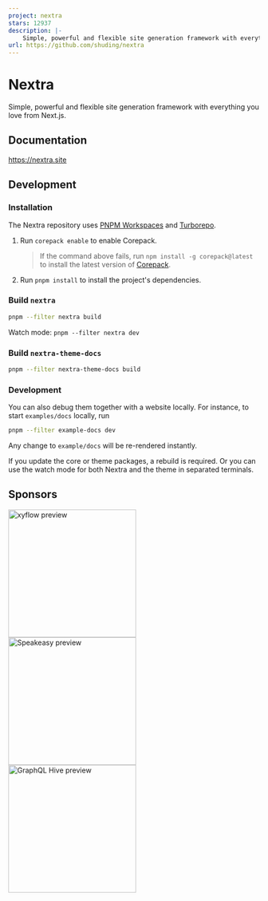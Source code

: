 ```yaml
---
project: nextra
stars: 12937
description: |-
    Simple, powerful and flexible site generation framework with everything you love from Next.js.
url: https://github.com/shuding/nextra
---
```


# Nextra

Simple, powerful and flexible site generation framework with everything you love
from Next.js.

## Documentation

https://nextra.site

## Development

### Installation

The Nextra repository uses [PNPM Workspaces](https://pnpm.io/workspaces) and
[Turborepo](https://github.com/vercel/turborepo).

1. Run `corepack enable` to enable Corepack.

   > If the command above fails, run `npm install -g corepack@latest` to install
   > the latest version of
   > [Corepack](https://github.com/nodejs/corepack?tab=readme-ov-file#manual-installs).

2. Run `pnpm install` to install the project's dependencies.

### Build `nextra`

```bash
pnpm --filter nextra build
```

Watch mode: `pnpm --filter nextra dev`

### Build `nextra-theme-docs`

```bash
pnpm --filter nextra-theme-docs build
```

### Development

You can also debug them together with a website locally. For instance, to start
`examples/docs` locally, run

```bash
pnpm --filter example-docs dev
```

Any change to `example/docs` will be re-rendered instantly.

If you update the core or theme packages, a rebuild is required. Or you can use
the watch mode for both Nextra and the theme in separated terminals.

## Sponsors

<div>
 <a href="https://xyflow.com?utm_source=github&utm_campaign=nextra&utm_content=logolink">
   <img src="/docs/app/showcase/_logos/xyflow.png" alt="xyflow preview" width="256">
 </a>
 <a href="https://speakeasyapi.dev/docs?utm_source=github&utm_campaign=nextra&utm_content=logolink">
   <img src="/docs/app/showcase/_logos/speakeasy.png" alt="Speakeasy preview" width="256">
 </a>
 <a href="https://the-guild.dev/graphql/hive?utm_source=github&utm_campaign=nextra&utm_content=logolink">
   <img src="/docs/app/showcase/_logos/graphql-hive.png" alt="GraphQL Hive preview" width="256">
 </a>
</div>

